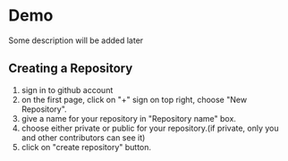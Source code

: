 # Demo
Some description will be added later
## Creating a Repository
1. sign in to github account
2. on the first page, click on "+" sign on top right, choose "New Repository".
3. give a name for your repository in "Repository name" box.
4. choose either private or public for your repository.(if private, only you and other contributors can see it)
5. click on "create repository" button.
